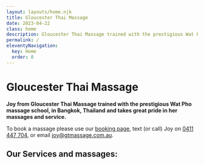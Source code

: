 ```yaml
---
layout: layouts/home.njk
title: Gloucester Thai Massage
date: 2023-04-22
class: home
description: Gloucester Thai Massage trained with the prestigious Wat Pho massage school, in Bangkok, Thailand and we take great pride in our massages and service.
permalink: /
eleventyNavigation:
  key: Home
  order: 0
---
```

# Gloucester Thai Massage
**Joy from Gloucester Thai Massage trained with the prestigious Wat Pho massage school, in Bangkok, Thailand and takes great pride in her massages and service.**

To book a massage please use our [booking page](/booking/), text (or call) Joy on [0411 447 704](tel:+61411447704), or email [joy@gtmassage.com.au](mailto:joy@gtmassage.com.au).

## Our Services and massages: ##
